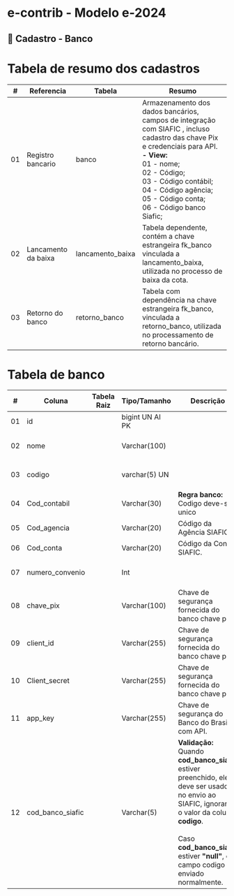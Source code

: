 # e-contrib - Modelo e-2024 
## 🏦 Cadastro - Banco 

# Tabela de resumo dos cadastros
 **\#**  | **Referencia**                    | **Tabela**              | **Resumo**                                                                                                                                                   |
---------|-----------------------------------|-------------------------|-----------------------------------------------------------------------------------------------------------------------------------------------------------------|
01       | Registro bancario                 | banco                   | Armazenamento dos dados bancários, campos de integração com SIAFIC , incluso cadastro das chave Pix e credenciais para API.<br>  **- View:** <br> 01 - nome; <br> 02 - Código;<br> 03 - Código contábil;<br> 04 - Código agência;<br> 05 - Código conta;<br> 06 - Código banco Siafic;   | 
02       | Lancamento da baixa               | lancamento_baixa        | Tabela dependente, contém a chave estrangeira fk_banco vinculada a lancamento_baixa, utilizada no processo de baixa da cota.                           |
03       |  Retorno do banco                 | retorno_banco           | Tabela com dependência na chave estrangeira fk_banco, vinculada a retorno_banco, utilizada no processamento de retorno bancário.| 
# Tabela de banco
 **\#**  | **Coluna**                   | **Tabela Raiz**         | **Tipo/Tamanho**        | **Descrição**                                                                        | **Campo sistema**                      |
---------|------------------------------|-------------------------|-------------------------|--------------------------------------------------------------------------------------|----------------------------------------|
01       | id                           |                         | bigint UN AI PK         |                                                                                      |                                        |
02       | nome                         |                         | Varchar(100)            |                                                                                      | Nome - Campo obrigatórios              |
03       | codigo                       |                         | varchar(5) UN           |                                                                                      | Código - Campo obrigatórios            |
04       | Cod_contabil                 |                         | Varchar(30)             | **Regra banco:** Codigo deve-se unico                                                | Código contábil                        |
05       | Cod_agencia                  |                         | Varchar(20)             | Código da Agência SIAFIC.                                                            | Código agência                         |
06       | Cod_conta                    |                         | Varchar(20)             | Código da Conta SIAFIC.                                                              | Código conta                           |
07       | numero_convenio              |                         | Int                     |                                                                                      | Código banco Siafic                    | 
08       | chave_pix                    |                         | Varchar(100)            | Chave de segurança fornecida do banco chave pix.                                     ||
09       | client_id                    |                         | Varchar(255)            | Chave de segurança fornecida do banco chave pix.                                     || 
10       | Client_secret                |                         | Varchar(255)            | Chave de segurança fornecida do banco chave pix.                                     ||
11       | app_key                      |                         | Varchar(255)            | Chave de segurança do Banco do Brasil com API.                                       ||
12       | cod_banco_siafic             |                         | Varchar(5)              | **Validação:** <br> Quando **cod_banco_siafic** estiver preenchido, ele deve ser usado no envio ao SIAFIC, ignorando o valor da coluna **codigo**.<br><br>Caso **cod_banco_siafic** estiver **"null"**, o campo codigo enviado normalmente.       ||



